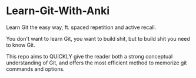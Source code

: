 # Learn-Git-With-Anki
Learn Git the easy way, ft. spaced repetition and active recall.

You don't want to learn Git, you want to build shit, but to build shit you need to know Git.

This repo aims to QUICKLY give the reader both a strong conceptual understanding of Git, and offers the most efficient method to memorize git commands and options.
